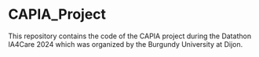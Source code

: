 # CAPIA_Project

This repository contains the code of the CAPIA project during the Datathon IA4Care 2024 which was organized by the Burgundy University at Dijon.
